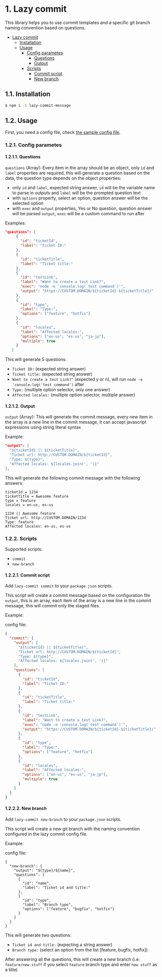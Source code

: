 # 1. Lazy commit

This library helps you to use commit templates and a specific git branch naming convention based on questions.

<!-- TOC -->

- [Lazy commit](#lazy-commit)
  - [Installation](#installation)
  - [Usage](#usage)
    - [Config parametes](#config-parametes)
      - [Questions](#questions)
      - [Output](#output)
    - [Scripts](#scripts)
      - [Commit script](#commit-script)
      - [New branch](#new-branch)

<!-- /TOC -->

## 1.1. Installation

```bash
$ npm i -S lazy-commit-message
```

## 1.2. Usage

First, you need a config file, check [the sample config file](config.sample.json).

### 1.2.1. Config parametes

#### 1.2.1.1. Questions

`questions` (Array): Every item in the array should be an object, only `id` and `label` properties are required, this will generate a question based on the data, the question type depends on the object properties:

- only `id` and `label`, expected string answer, `id` will be the variable name to parse in outputs and `label` will be the prompted question text
- with `options` property, select an option, question answer will be the selected option
- with `exec` and `output` properties, Yes or No question, question answer will be parsed `output`, `exec` will be a custom command to run after

Examples:

```json
"questions": [
     {
       "id": "ticketId",
       "label": "Ticket ID:"
     },
     {
       "id": "ticketTitle",
       "label": "Ticket title:"
     },
     {
       "id": "testLink",
       "label": "Want to create a test Link?",
       "exec": "node -e 'console.log(`test command`)'",
       "output": "https://CUSTOM.DOMAIN/${ticketId}-${ticketTitle}/"
     },
     {
       "id": "type",
       "label": "Type:",
       "options": ["feature", "hotfix"]
     },
     {
       "id": "locales",
       "label": "Affected locales:",
       "options": ["en-us", "es-us", "ja-jp"],
       "multiple": true
     }
   ]
```

This will generate 5 questions:

- `Ticket ID:` (expected string answer)
- `Ticket title:` (expected string answer)
- `Want to create a test Link?"` (expected y or n), will run `node -e 'console.log('test command')` after
- `Type:` (multiple option selector, only one answer)
- `Affected locales:` (multiple option selector, multiple answer)

#### 1.2.1.2. Output

`output` (Array): This will generate the commit message, every new item in the array is a new line in the commit message, it can accept javascript expressions using string literal syntax

Example:

```json
"output": [
  "${ticketId} || ${ticketTitle}",
  "Ticket url: http://CUSTOM.DOMAIN/${ticketId}",
  "Type: ${type}",
  "Affected locales: ${locales.join(', ')}"
],
```

This will generate the following commit message with the following answers:

```
ticketId = 1234
ticketTitle = Awesome feature
type = feature
locales = en-us, es-us
```

```
1234 || Awesome feature
Ticket url: http://CUSTOM.DOMAIN/1234
Type: feature
Affected locales: en-us, es-us
```

### 1.2.2. Scripts

Supported scripts:

- `commit`
- `new-branch`

#### 1.2.2.1. Commit script

Add `lazy-commit commit` to your `package.json` scripts.

This script will create a commit message based on the configuration file `output`, this is an array, each item of the array is a new line in the commit message, this will commit only the staged files.

Example:

config file:

```json
{
  "commit": {
    "output": [
      "${ticketId} || ${ticketTitle}",
      "Ticket url: http://CUSTOM.DOMAIN/${ticketId}",
      "Type: ${type}",
      "Affected locales: ${locales.join(', ')}"
    ],
    "questions": [
      {
        "id": "ticketId",
        "label": "Ticket ID:"
      },
      {
        "id": "ticketTitle",
        "label": "Ticket title:"
      },
      {
        "id": "testLink",
        "label": "Want to create a test Link?",
        "exec": "node -e 'console.log(`test command`)'",
        "output": "https://CUSTOM.DOMAIN/${ticketId}-${ticketTitle}/"
      },
      {
        "id": "type",
        "label": "Type:",
        "options": ["feature", "hotfix"]
      },
      {
        "id": "locales",
        "label": "Affected locales:",
        "options": ["en-us", "es-us", "ja-jp"],
        "multiple": true
      }
    ]
  }
}
```

#### 1.2.2.2. New branch

Add `lazy-commit new-branch` to your `package.json` scripts.

This script will create a new git branch with the naming convention configured in the lazy commit config file.

Example:

config file:

```
{
  "new-branch": {
    "output": "${type}/${name}",
    "questions": [
      {
        "id": "name",
        "label": "Ticket id and title:"
      },
      {
        "id": "type",
        "label": "Branch type",
        "options": ["feature", "bugfix", "hotfix"]
      }
    ]
  }
}
```

This will generate two questions:

- `Ticket id and title:` (expecting a string answer)
- `Branch type:` (select an option from the list [feature, bugfix, hotfix])

After answering all the questions, this will create a new branch (i.e: `feature/new-stuff` if you select `feature` branch type and enter `new stuff` as a title)
